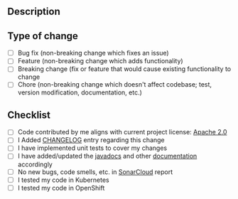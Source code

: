 ## Description
<!--
Thank a lot for taking time to contribute to Fabric8 <3!

Please provide a description of what your PR does providing a link (if applicable) to the issue it fixes. It is
really helpful for people who would review your code.
-->

## Type of change
<!---
What types of changes does your code introduce? Put an `x` in all the boxes that apply
-->
 - [ ] Bug fix (non-breaking change which fixes an issue)
 - [ ] Feature (non-breaking change which adds functionality)
 - [ ] Breaking change (fix or feature that would cause existing functionality to change
 - [ ] Chore (non-breaking change which doesn't affect codebase;
   test, version modification, documentation, etc.)

## Checklist
 - [ ] Code contributed by me aligns with current project license: [Apache 2.0](https://www.apache.org/licenses/LICENSE-2.0)
 - [ ] I Added [CHANGELOG](../CHANGELOG.md) entry regarding this change
 - [ ] I have implemented unit tests to cover my changes
 - [ ] I have added/updated the [javadocs](https://www.javadoc.io/doc/io.fabric8/kubernetes-client/latest/index.html) and other [documentation](https://github.com/fabric8io/kubernetes-client/blob/master/doc/CHEATSHEET.md) accordingly
 - [ ] No new bugs, code smells, etc. in [SonarCloud](https://sonarcloud.io/dashboard?id=fabric8io_kubernetes-client) report
 - [ ] I tested my code in Kubernetes
 - [ ] I tested my code in OpenShift

<!--
Integration tests (https://github.com/fabric8io/kubernetes-client/tree/master/kubernetes-itests)
Please check integration tests and provide/improve tests if applicable.

Open your PR in Draft mode and verify all of the applicable Checklist items before marking your pull request as ready for review
-->

